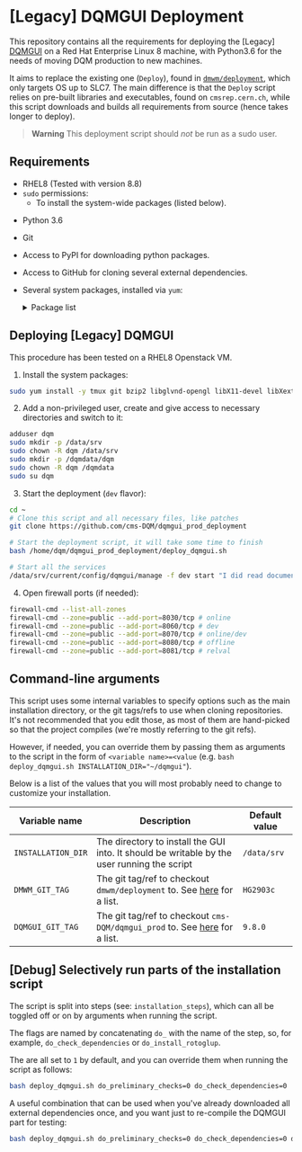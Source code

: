 # [Legacy] DQMGUI Deployment

This repository contains all the requirements for deploying the [Legacy] [DQMGUI](https://github.com/cms-DQM/dqmgui_prod) on a Red Hat Enterprise Linux 8 machine, with Python3.6 for the needs of moving DQM production to new machines.

It aims to replace the existing one (`Deploy`), found in [`dmwm/deployment`](https://github.com/dmwm/deployment/tree/master/Deploy), which only targets OS up to SLC7. The main difference is that the `Deploy` script relies on pre-built libraries and executables, found on `cmsrep.cern.ch`, while this script downloads and builds all requirements from source (hence takes longer to deploy).

> **Warning**
> This deployment script should *not* be run as a sudo user.

## Requirements

- RHEL8 (Tested with version 8.8)
- `sudo` permissions:
  - To install the system-wide packages (listed below).
<!--  - To create a soft link in `/usr/lib64`. -->
- Python 3.6
- Git
- Access to PyPI for downloading python packages.
- Access to GitHub for cloning several external dependencies.
- Several system packages, installed via `yum`:
  <details>
  <summary>Package list</summary>  

  - bzip2
  - libglvnd-opengl
  - libX11-devel
  - libXext-devel
  - libXft-devel
  - libXpm-devel
  - mesa-libGLU
  - mesa-libGLU-devel
  - perl-Env
  - perl-Switch
  - perl-Thread-Queue
  - glibc-headers
  - libidn
  - libXcursor
  - libXi
  - libXinerama
  - libXrandr
  - perl
  - perl-Digest-MD5
  - tcsh
  - zsh
  - root
  - python3-root
  - epel-release
  - python3-pip
  - libcurl-devel
  - python36-devel
  - boost-python3-devel
  - protobuf-devel
  - jemalloc-devel
  - pcre-devel
  - boost-devel
  - lzo-devel
  - cmake
  - xz-devel
  - python3-sphinx
  - openssl-devel
  - libjpeg-turbo-devel
  - libpng-devel
  </details>

## Deploying [Legacy] DQMGUI

This procedure has been tested on a RHEL8 Openstack VM.

1. Install the system packages:

  ```bash
  sudo yum install -y tmux git bzip2 libglvnd-opengl libX11-devel libXext-devel libXft-devel libXpm-devel mesa-libGLU mesa-libGLU-devel perl-Env perl-Switch perl-Thread-Queue glibc-headers libidn libXcursor libXi libXinerama libXrandr perl perl-Digest-MD5 tcsh zsh root python3-root epel-release python3-pip libcurl-devel python36-devel boost-python3-devel protobuf-devel jemalloc-devel pcre-devel boost-devel lzo-devel cmake xz-devel python3-sphinx openssl-devel libpng-devel libjpeg-turbo-devel 
  ```
<!-- 
2. Create a link to `libDQMGUI.so` which we will be compiling shortly:
  
  ```bash
  ln -s /data/srv/<DMWM tag>/sw/el8_amd64_gcc11/cms/dqmgui/<DQMGUI tag>/128/lib/libDQMGUI.so /usr/lib64/libDQMGUI.so
  ```

  Replace:

  - `<DMQM tag>` with the [`dmwm/deployment`](https://github.com/dmwm/deployment/tags) tag you want to use (contains the layouts).
  - `<DQMGUI tag>` with the [DQMGUI](https://github.com/cms-DQM/dqmgui_prod/tags) tag you want to use (contains the underlying GUI code).

  e.g.:

  ```bash
  ln -s /data/srv/HG2903c/sw/el8_amd64_gcc11/cms/dqmgui/10.0.0/128/lib/libDQMGUI.so /usr/lib64/libDQMGUI.so
  ```
--> 

2. Add a non-privileged user, create and give access to necessary directories and switch to it:
  
  ```bash
  adduser dqm
  sudo mkdir -p /data/srv
  sudo chown -R dqm /data/srv
  sudo mkdir -p /dqmdata/dqm
  sudo chown -R dqm /dqmdata
  sudo su dqm
  ```

3. Start the deployment (`dev` flavor):
  
  ```bash
  cd ~
  # Clone this script and all necessary files, like patches
  git clone https://github.com/cms-DQM/dqmgui_prod_deployment
  
  # Start the deployment script, it will take some time to finish
  bash /home/dqm/dqmgui_prod_deployment/deploy_dqmgui.sh

  # Start all the services
  /data/srv/current/config/dqmgui/manage -f dev start "I did read documentation"
  ```

4. Open firewall ports (if needed):

  ```bash
  firewall-cmd --list-all-zones
  firewall-cmd --zone=public --add-port=8030/tcp # online
  firewall-cmd --zone=public --add-port=8060/tcp # dev
  firewall-cmd --zone=public --add-port=8070/tcp # online/dev
  firewall-cmd --zone=public --add-port=8080/tcp # offline
  firewall-cmd --zone=public --add-port=8081/tcp # relval
  ```

## Command-line arguments

This script uses some internal variables to specify options such as the main installation directory, or the git tags/refs to use when cloning repositories. It's not recommended that you edit those, as most of them are hand-picked so that the project compiles (we're mostly referring to the git refs).

However, if needed, you can override them by passing them as arguments to the script in the form of `<variable name>=<value` (e.g. `bash deploy_dqmgui.sh INSTALLATION_DIR="~/dqmgui"`).

Below is a list of the values that you will most probably need to change to customize your installation.

| Variable name | Description |Default value |
|---------------|-------------|--------------|
| `INSTALLATION_DIR` | The directory to install the GUI into. It should be writable by the user running the script | `/data/srv` |
| `DMWM_GIT_TAG` | The git tag/ref to checkout `dmwm/deployment` to. See [here](https://github.com/dmwm/deployment/tags) for a list. | `HG2903c` |
| `DQMGUI_GIT_TAG` | The git tag/ref to checkout `cms-DQM/dqmgui_prod` to. See [here](https://github.com/cms-DQM/dqmgui_prod) for a list. | `9.8.0` |

## [Debug] Selectively run parts of the installation script

The script is split into steps (see: `installation_steps`), which can all be toggled off or on by arguments when running the script.

The flags are named by concatenating `do_` with the name of the step, so, for example, `do_check_dependencies` or `do_install_rotoglup`.

The are all set to `1` by default, and you can override them when running the script as follows:

```bash
bash deploy_dqmgui.sh do_preliminary_checks=0 do_check_dependencies=0
```

A useful combination that can be used when you've already downloaded all external dependencies once, and you want just to re-compile the DQMGUI part for testing:

```bash
bash deploy_dqmgui.sh do_preliminary_checks=0 do_check_dependencies=0 do_preliminary_checks=0 do_check_dependencies=0 do_create_directories=1 do_install_boost_gil=0 do_install_gil_numeric=0 do_install_rotoglup=0 do_install_classlib=0 do_compile_classlib=0 do_install_dmwm=0 do_install_dqmgui=0 do_compile_dqmgui=1 do_install_yui=0 do_install_extjs=0 do_install_d3=0 do_install_jsroot=0
```

